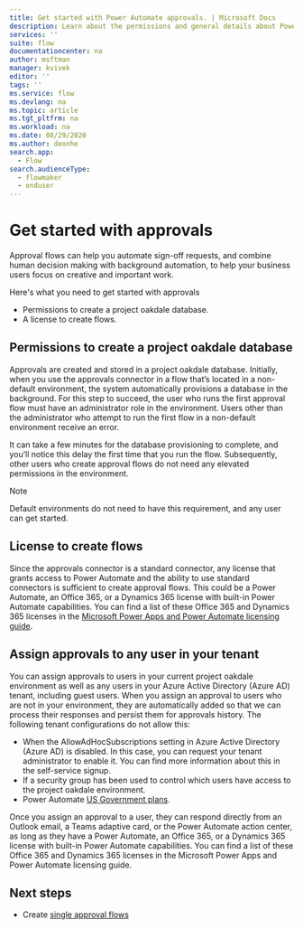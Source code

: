 ```yaml
---
title: Get started with Power Automate approvals. | Microsoft Docs
description: Learn about the permissions and general details about Power Automate approvals.
services: ''
suite: flow
documentationcenter: na
author: msftman
manager: kvivek
editor: ''
tags: ''
ms.service: flow
ms.devlang: na
ms.topic: article
ms.tgt_pltfrm: na
ms.workload: na
ms.date: 08/29/2020
ms.author: deonhe
search.app: 
  - Flow
search.audienceType: 
  - flowmaker
  - enduser
---
```


# Get started with approvals

Approval flows can help you automate sign-off requests, and combine human decision making with background automation, to help your business users focus on creative and important work.

Here's what you need to get started with approvals

- Permissions to create a project oakdale database.
- A license to create flows.


## Permissions to create a project oakdale database

Approvals are created and stored in a project oakdale database. Initially, when you use the approvals connector in a flow that’s located in a non-default environment, the system automatically provisions a database in the background. For this step to succeed, the user who runs the first approval flow must have an administrator role in the environment. Users other than the administrator who attempt to run the first flow in a non-default environment receive an error.

It can take a few minutes for the database provisioning to complete, and you’ll notice this delay the first time that you run the flow. Subsequently, other users who create approval flows do not need any elevated permissions in the environment.

>[!NOTE]
>Default environments do not need to have this requirement, and any user can get started.

## License to create flows

Since the approvals connector is a standard connector, any license that grants access to Power Automate and the ability to use standard connectors is sufficient to create approval flows. This could be a Power Automate, an Office 365, or a Dynamics 365 license with built-in Power Automate capabilities. You can find a list of these Office 365 and Dynamics 365 licenses in the [Microsoft Power Apps and Power Automate licensing guide](https://go.microsoft.com/fwlink/?linkid=2085130).


## Assign approvals to any user in your tenant

You can assign approvals to users in your current project oakdale environment as well as any users in your Azure Active Directory (Azure AD) tenant, including guest users. When you assign an approval to users who are not in your environment, they are automatically added so that we can process their responses and persist them for approvals history. The following tenant configurations do not allow this:

- When the AllowAdHocSubscriptions setting in Azure Active Directory (Azure AD) is disabled. In this case, you can request your tenant administrator to enable it. You can find more information about this in the self-service signup.
- If a security group has been used to control which users have access to the project oakdale environment.
- Power Automate [US Government plans](https://docs.microsoft.com/power-automate/us-govt).


Once you assign an approval to a user, they can respond directly from an Outlook email, a Teams adaptive card, or the Power Automate action center, as long as they have a Power Automate, an Office 365, or a Dynamics 365 license with built-in Power Automate capabilities. You can find a list of these Office 365 and Dynamics 365 licenses in the Microsoft Power Apps and Power Automate licensing guide.

## Next steps

- Create [single approval flows](modern-approvals.md)






 
